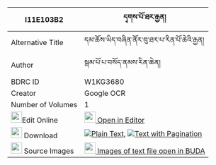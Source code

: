 |I11E103B2|དྭགས་པོ་ཐར་རྒྱན། 
| --- | --- 
|Alternative Title |དམ་ཆོས་ཡིད་བཞིན་ནོར་བུ་ཐར་པ་རིན་པོ་ཆེའི་རྒྱན།
|Author| སྒམ་པོ་པ་བསོད་ནམས་རིན་ཆེན།
|BDRC ID | W1KG3680
|Creator | Google OCR
|Number of Volumes| 1
|<img width="25" src="https://img.icons8.com/color/25/000000/edit-property.png">Edit Online| [<img width="25" src="https://avatars.githubusercontent.com/u/45091458?s=200&v=4"> Open in Editor](http://editor.openpecha.org/I11E103B2)
|<img width="25" src="https://img.icons8.com/fluent/48/000000/download-2.png"/>  Download | [![](https://img.icons8.com/color/20/000000/txt.png)Plain Text](https://github.com/Openpecha/I11E103B2/releases/download/v1/dakpo_tar_gyen_plain_I11E103B2.zip), [![](https://img.icons8.com/color/20/000000/txt.png)Text with Pagination](https://github.com/Openpecha/I11E103B2/releases/download/v1/dakpo_tar_gyen_pages_I11E103B2.zip)
|<img width="25" src="https://img.icons8.com/plasticine/100/000000/pictures-folder.png"/>  Source Images | [<img width="25" src="https://library.bdrc.io/icons/BUDA-small.svg"> Images of text file open in BUDA](https://library.bdrc.io/show/bdr:W1KG3680)